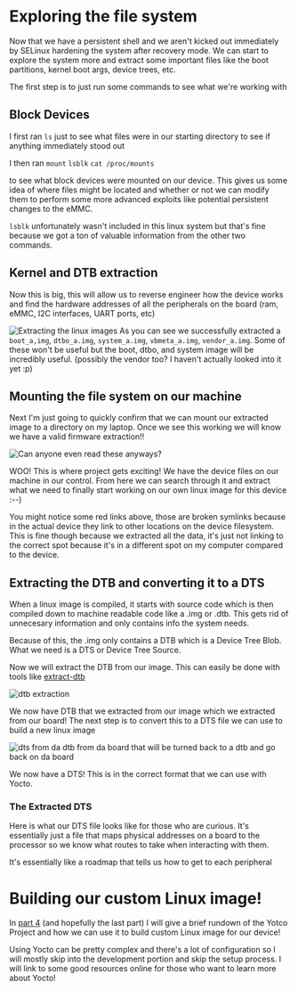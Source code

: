 # Exploring the file system

Now that we have a persistent shell and we aren't kicked out immediately by SELinux hardening the system after recovery mode. We can start to explore the system more and extract some important files like the boot partitions, kernel boot args, device trees, etc.

The first step is to just run some commands to see what we're working with

<Log src="/reverse-engineering-poly-tc8-part-3/exploring-the-file-system.txt"></Log>

## Block Devices

I first ran `ls` just to see what files were in our starting directory to see if anything immediately stood out

I then ran
`mount`
`lsblk`
`cat /proc/mounts`

to see what block devices were mounted on our device. This gives us some idea of where files might be located and whether or not we can modify them to perform some more advanced exploits like potential persistent changes to the eMMC.

`lsblk` unfortunately wasn't included in this linux system but that's fine because we got a ton of valuable information from the other two commands.

## Kernel and DTB extraction

Now this is big, this will allow us to reverse engineer how the device works and find the hardware addresses of all the peripherals on the board (ram, eMMC, I2C interfaces, UART ports, etc)

![Extracting the linux images](/assets/reverse-engineering-poly-tc8-part-3/device-image-extractions.png)
As you can see we successfully extracted a `boot_a,img`, `dtbo_a.img`, `system_a.img`, `vbmeta_a.img`, `vendor_a.img`. Some of these won't be useful but the boot, dtbo, and system image will be incredibly useful. (possibly the vendor too? I haven't actually looked into it yet :p)

## Mounting the file system on our machine

Next I'm just going to quickly confirm that we can mount our extracted image to a directory on my laptop. Once we see this working we will know we have a valid firmware extraction!!

![Can anyone even read these anyways?](/assets/reverse-engineering-poly-tc8-part-3/valid-firmware-extraction.png)

WOO! This is where project gets exciting! We have the device files on our machine in our control. From here we can search through it and extract what we need to finally start working on our own linux image for this device :--)

You might notice some red links above, those are broken symlinks because in the actual device they link to other locations on the device filesystem. This is fine though because we extracted all the data, it's just not linking to the correct spot because it's in a different spot on my computer compared to the device.

## Extracting the DTB and converting it to a DTS

When a linux image is compiled, it starts with source code which is then compiled down to machine readable code like a .img or .dtb. This gets rid of unnecesary information and only contains info the system needs.

Because of this, the .img only contains a DTB which is a Device Tree Blob. What we need is a DTS or Device Tree Source.

Now we will extract the DTB from our image. This can easily be done with tools like [extract-dtb](https://pypi.org/project/extract-dtb/)

![dtb extraction](/assets/reverse-engineering-poly-tc8-part-3/dtb-extraction.png)

We now have DTB that we extracted from our image which we extracted from our board! The next step is to convert this to a DTS file we can use to build a new linux image

![dts from da dtb from da board that will be turned back to a dtb and go back on da board](/assets/reverse-engineering-poly-tc8-part-3/dts-from-dtb.png)

We now have a DTS! This is in the correct format that we can use with Yocto.

### The Extracted DTS

Here is what our DTS file looks like for those who are curious. It's essentially just a file that maps physical addresses on a board to the processor so we know what routes to take when interacting with them.

It's essentially like a roadmap that tells us how to get to each peripheral
<Log src="/reverse-engineering-poly-tc8-part-3/poly-tc8.dts"></Log>

# Building our custom Linux image!

In [part 4](/posts/reverse-engineering-poly-tc8-part-4) (and hopefully the last part) I will give a brief rundown of the Yotco Project and how we can use it to build custom Linux image for our device!

Using Yocto can be pretty complex and there's a lot of configuration so I will mostly skip into the development portion and skip the setup process. I will link to some good resources online for those who want to learn more about Yocto!
